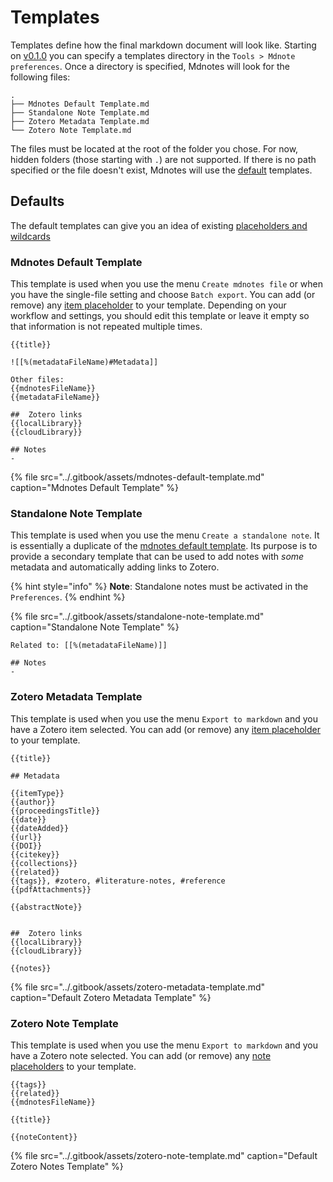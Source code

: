 # Templates

Templates define how the final markdown document will look like. Starting on [v0.1.0](https://github.com/argenos/zotero-mdnotes/tree/29e88e1f7a55756679246cfac8eff816639feaeb/zotero-mdnotes/v0.1.0) you can specify a templates directory in the `Tools > Mdnote preferences`. Once a directory is specified, Mdnotes will look for the following files:

```text
.
├── Mdnotes Default Template.md
├── Standalone Note Template.md
├── Zotero Metadata Template.md
└── Zotero Note Template.md
```

The files must be located at the root of the folder you chose. For now, hidden folders \(those starting with `.`\) are not supported. If there is no path specified or the file doesn't exist, Mdnotes will use the [default](templates.md#defaults) templates.

## Defaults

The default templates can give you an idea of existing [placeholders and wildcards](placeholders.md)

### Mdnotes Default Template

This template is used when you use the menu `Create mdnotes file` or when you have the single-file setting and choose `Batch export`. You can add \(or remove\) any [item placeholder](placeholders.md#item-placeholders) to your template. Depending on your workflow and settings, you should edit this template or leave it empty so that information is not repeated multiple times.

```text
{{title}}

![[%(metadataFileName)#Metadata]]

Other files:
{{mdnotesFileName}}
{{metadataFileName}}

##  Zotero links
{{localLibrary}}
{{cloudLibrary}}

## Notes
-
```

{% file src="../.gitbook/assets/mdnotes-default-template.md" caption="Mdnotes Default Template" %}

### Standalone Note Template

This template is used when you use the menu `Create a standalone note`. It is essentially a duplicate of the [mdnotes default template](templates.md#mdnotes-default-template). Its purpose is to provide a secondary template that can be used to add notes with _some_ metadata and automatically adding links to Zotero.

{% hint style="info" %}
**Note**: Standalone notes must be activated in the `Preferences`.
{% endhint %}

{% file src="../.gitbook/assets/standalone-note-template.md" caption="Standalone Note Template" %}

```text
Related to: [[%(metadataFileName)]]

## Notes
-
```

### Zotero Metadata Template

This template is used when you use the menu `Export to markdown` and you have a Zotero item selected. You can add \(or remove\) any [item placeholder](placeholders.md#item-placeholders) to your template.

```text
{{title}}

## Metadata

{{itemType}}
{{author}}
{{proceedingsTitle}}
{{date}}
{{dateAdded}}
{{url}}
{{DOI}}
{{citekey}}
{{collections}}
{{related}}
{{tags}}, #zotero, #literature-notes, #reference
{{pdfAttachments}}

{{abstractNote}}


##  Zotero links
{{localLibrary}}
{{cloudLibrary}}

{{notes}}
```

{% file src="../.gitbook/assets/zotero-metadata-template.md" caption="Default Zotero Metadata Template" %}

### Zotero Note Template

This template is used when you use the menu `Export to markdown` and you have a Zotero note selected. You can add \(or remove\) any [note placeholders](placeholders.md#note-placeholders) to your template.

```text
{{tags}}
{{related}}
{{mdnotesFileName}}

{{title}}

{{noteContent}}
```

{% file src="../.gitbook/assets/zotero-note-template.md" caption="Default Zotero Notes Template" %}

